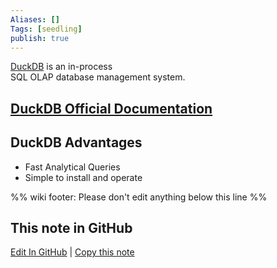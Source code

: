 ```yaml
---
Aliases: []
Tags: [seedling]
publish: true
---
```


[DuckDB](https://duckdb.org/) is an in-process  
SQL OLAP database management system.

## [DuckDB Official Documentation](https://duckdb.org/docs/)

## DuckDB Advantages

- Fast Analytical Queries
- Simple to install and operate

%% wiki footer: Please don't edit anything below this line %%

## This note in GitHub

<span class="git-footer">[Edit In GitHub](https://github.dev/data-engineering-community/data-engineering-wiki/blob/main/Tools/DuckDB.md "git-hub-edit-note") | [Copy this note](https://raw.githubusercontent.com/data-engineering-community/data-engineering-wiki/main/Tools/DuckDB.md "git-hub-copy-note") </span>
